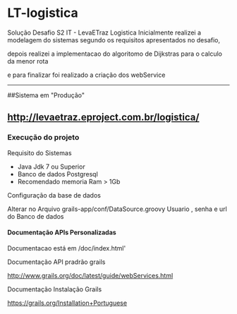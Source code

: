 # LT-logistica
Solução Desafio S2 IT - LevaETraz Logistica 
Inicialmente realizei a modelagem do sistemas segundo os requisitos apresentados no desafio,

depois realizei a implementacao do algoritomo de Dijkstras para o calculo da menor rota 

e para finalizar foi realizado a criação dos webService

---
##Sistema em "Produção"
 
 http://levaetraz.eproject.com.br/logistica/
----

### Execução do projeto
Requisito do Sistemas
*  Java Jdk 7 ou Superior
*  Banco de dados Postgresql
*  Recomendado memoria Ram > 1Gb

 Configuração da base de dados 

Alterar no Arquivo grails-app/conf/DataSource.groovy Usuario , senha e  url do Banco de dados

#### Documentação APIs Personalizadas 
 Documentacao está em /doc/index.html'
 
Documentação API pradrão grails 

  http://www.grails.org/doc/latest/guide/webServices.html 


Documentação Instalação Grails

https://grails.org/Installation+Portuguese
